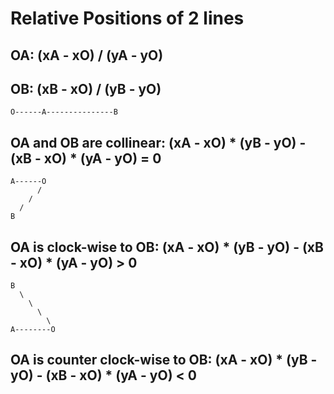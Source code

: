# Relative Positions of 2 lines


## OA: (xA - xO) / (yA - yO)
## OB: (xB - xO) / (yB - yO)

```
O------A---------------B
```
## OA and OB are collinear: (xA - xO) * (yB - yO) - (xB - xO) * (yA - yO) = 0

```
A------O
      /
    /
  /
B
```
## OA is clock-wise to OB: (xA - xO) * (yB - yO) - (xB - xO) * (yA - yO) > 0


```
B
  \
    \
      \
        \
A--------O
```
## OA is counter clock-wise to OB: (xA - xO) * (yB - yO) - (xB - xO) * (yA - yO) < 0
